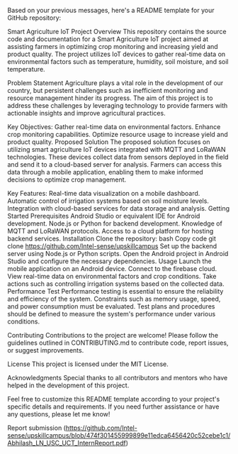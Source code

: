 
Based on your previous messages, here's a README template for your GitHub repository:

Smart Agriculture IoT Project
Overview
This repository contains the source code and documentation for a Smart Agriculture IoT project aimed at assisting farmers in optimizing crop monitoring and increasing yield and product quality. The project utilizes IoT devices to gather real-time data on environmental factors such as temperature, humidity, soil moisture, and soil temperature.

Problem Statement
Agriculture plays a vital role in the development of our country, but persistent challenges such as inefficient monitoring and resource management hinder its progress. The aim of this project is to address these challenges by leveraging technology to provide farmers with actionable insights and improve agricultural practices.

Key Objectives:
Gather real-time data on environmental factors.
Enhance crop monitoring capabilities.
Optimize resource usage to increase yield and product quality.
Proposed Solution
The proposed solution focuses on utilizing smart agriculture IoT devices integrated with MQTT and LoRaWAN technologies. These devices collect data from sensors deployed in the field and send it to a cloud-based server for analysis. Farmers can access this data through a mobile application, enabling them to make informed decisions to optimize crop management.

Key Features:
Real-time data visualization on a mobile dashboard.
Automatic control of irrigation systems based on soil moisture levels.
Integration with cloud-based services for data storage and analysis.
Getting Started
Prerequisites
Android Studio or equivalent IDE for Android development.
Node.js or Python for backend development.
Knowledge of MQTT and LoRaWAN protocols.
Access to a cloud platform for hosting backend services.
Installation
Clone the repository:
bash
Copy code
git clone https://github.com/Intel-sense/upskillcampus
Set up the backend server using Node.js or Python scripts.
Open the Android project in Android Studio and configure the necessary dependencies.
Usage
Launch the mobile application on an Android device.
Connect to the firebase cloud.
View real-time data on environmental factors and crop conditions.
Take actions such as controlling irrigation systems based on the collected data.
Performance Test
Performance testing is essential to ensure the reliability and efficiency of the system. Constraints such as memory usage, speed, and power consumption must be evaluated. Test plans and procedures should be defined to measure the system's performance under various conditions.

Contributing
Contributions to the project are welcome! Please follow the guidelines outlined in CONTRIBUTING.md to contribute code, report issues, or suggest improvements.

License
This project is licensed under the MIT License.

Acknowledgments
Special thanks to all contributors and mentors who have helped in the development of this project.

Feel free to customize this README template according to your project's specific details and requirements. If you need further assistance or have any questions, please let me know!

Report submission (https://github.com/Intel-sense/upskillcampus/blob/474f301455999899e11edca6456420c52cebe1c1/Abhilash_LN_USC_UCT_InternReport.pdf)  
